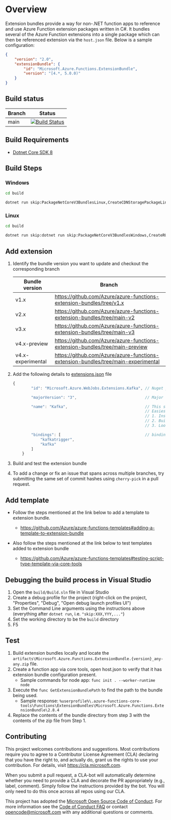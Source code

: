 # Overview

Extension bundles provide a way for non-.NET function apps to reference and use Azure Function extension packages written in C#. It bundles several of the Azure Function extensions into a single package which can then be referenced extension via the `host.json` file. Below is a sample configuration:

```Json
{
    "version": "2.0",
    "extensionBundle": {
        "id": "Microsoft.Azure.Functions.ExtensionBundle",
        "version": "[4.*, 5.0.0)"
    }
}
```

## Build status

|Branch|Status|
|------|------|
|main|[![Build Status](https://azfunc.visualstudio.com/public/_apis/build/status/extension-bundles.public?branchName=main)](https://azfunc.visualstudio.com/public/_build?definitionId=939&branchFilter=10900%2C10900%2C10900%2C10900%2C10900%2C10900)|

## Build Requirements

- [Dotnet Core SDK 8](https://dotnet.microsoft.com/en-us/download/dotnet/8.0)

## Build Steps

### Windows

```bash
cd build

dotnet run skip:PackageNetCoreV3BundlesLinux,CreateCDNStoragePackageLinux,BuildBundleBinariesForLinux
```

### Linux

```bash
cd build

dotnet run skip:dotnet run skip:PackageNetCoreV3BundlesWindows,CreateRUPackage,CreateCDNStoragePackage,CreateCDNStoragePackageWindows,BuildBundleBinariesForWindows
```

## Add extension

1. Identify the bundle version you want to update and checkout the corresponding branch

    |Bundle version | Branch |
    |------|------|
    | v1.x | https://github.com/Azure/azure-functions-extension-bundles/tree/v1.x |
    | v2.x | https://github.com/Azure/azure-functions-extension-bundles/tree/main-v2 |
    | v3.x | https://github.com/Azure/azure-functions-extension-bundles/tree/main-v3 |
    | v4.x-preview | https://github.com/Azure/azure-functions-extension-bundles/tree/main-preview |
    | v4.x-experimental | https://github.com/Azure/azure-functions-extension-bundles/tree/main-experimental |

2. Add the following details to [extensions.json](src/Microsoft.Azure.Functions.ExtensionBundle/extensions.json) file

    ```Javascript
    {
            "id": "Microsoft.Azure.WebJobs.Extensions.Kafka", // Nuget package id for the extension

            "majorVersion": "3",                              // Major version of the extension

            "name": "Kafka",                                  // This should match the name proprerty from bin/extensions.json in the generated output
                                                              // Easiest way to find out this is to perform the following steps.
                                                              // 1. Install the extension package to pre-compiled function app
                                                              // 2. Build the function app
                                                              // 3. Look at the bin/extension.json file in the output

            "bindings": [                                     // binding attributes supported by the extension.
                "kafkatrigger",
                "kafka"
            ]
        }
    ```

3. Build and test the extension bundle
4. To add a change or fix an issue that spans across multiple branches, try submitting the same set of commit hashes using `cherry-pick` in a pull request.

## Add template

- Follow the steps mentioned at the link below to add a template to extension bundle.
  - https://github.com/Azure/azure-functions-templates#adding-a-template-to-extension-bundle

- Also follow the steps mentioned at the link below to test templates added to extension bundle
  - https://github.com/Azure/azure-functions-templates#testing-script-type-template-via-core-tools

## Debugging the build process in Visual Studio

1. Open the `build/Build.sln` file in Visual Studio
1. Create a debug profile for the project (right-click on the project, "Properties", "Debug", "Open debug launch profiles UI")
1. Set the Command Line arguments using the instructions above (everything after `dotnet run`, i.e. `"skip:XXX,YYY,..."`)
1. Set the working directory to be the `build` directory
1. F5

## Test

1. Build extension bundles locally and locate the `artifacts\Microsoft.Azure.Functions.ExtensionBundle.{version}_any-any.zip` file.
2. Create a function app via core tools, open host.json to verify that it has extension bundle configuration present.
    - Sample commands for node app: `func init . --worker-runtime node`
3. Execute the `func GetExtensionBundlePath` to find the path to the bundle being used.
    - Sample response: `%userprofile%\.azure-functions-core-tools\Functions\ExtensionBundles\Microsoft.Azure.Functions.ExtensionBundle\2.8.4`
4. Replace the contents of the bundle directory from step 3 with the contents of the zip file from Step 1.

## Contributing

This project welcomes contributions and suggestions.  Most contributions require you to agree to a
Contributor License Agreement (CLA) declaring that you have the right to, and actually do, grant us
the rights to use your contribution. For details, visit https://cla.microsoft.com.

When you submit a pull request, a CLA-bot will automatically determine whether you need to provide
a CLA and decorate the PR appropriately (e.g., label, comment). Simply follow the instructions
provided by the bot. You will only need to do this once across all repos using our CLA.

This project has adopted the [Microsoft Open Source Code of Conduct](https://opensource.microsoft.com/codeofconduct/).
For more information see the [Code of Conduct FAQ](https://opensource.microsoft.com/codeofconduct/faq/) or
contact [opencode@microsoft.com](mailto:opencode@microsoft.com) with any additional questions or comments.
